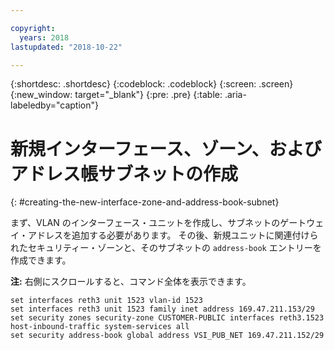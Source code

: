 ```yaml
---

copyright:
  years: 2018
lastupdated: "2018-10-22"

---
```


{:shortdesc: .shortdesc}
{:codeblock: .codeblock}
{:screen: .screen}
{:new_window: target="_blank"}
{:pre: .pre}
{:table: .aria-labeledby="caption"}

# 新規インターフェース、ゾーン、およびアドレス帳サブネットの作成
{: #creating-the-new-interface-zone-and-address-book-subnet}

まず、VLAN のインターフェース・ユニットを作成し、サブネットのゲートウェイ・アドレスを追加する必要があります。 その後、新規ユニットに関連付けられたセキュリティー・ゾーンと、そのサブネットの `address-book` エントリーを作成できます。  

**注:** 右側にスクロールすると、コマンド全体を表示できます。

```
set interfaces reth3 unit 1523 vlan-id 1523
set interfaces reth3 unit 1523 family inet address 169.47.211.153/29
set security zones security-zone CUSTOMER-PUBLIC interfaces reth3.1523 host-inbound-traffic system-services all
set security address-book global address VSI_PUB_NET 169.47.211.152/29
```
